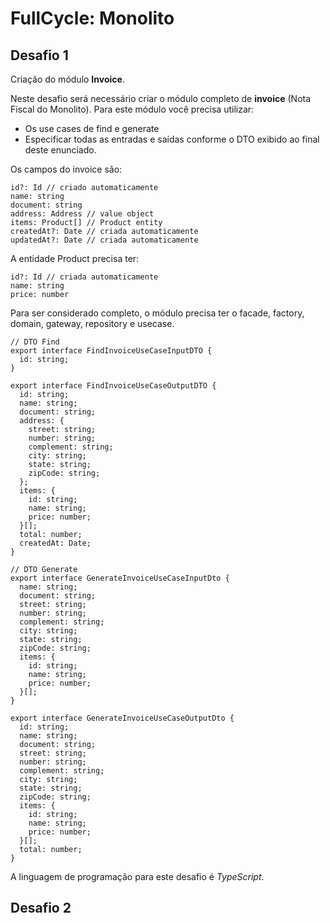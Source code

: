 # FullCycle: Monolito

## Desafio 1
Criação do módulo **Invoice**.

Neste desafio será necessário criar o módulo completo de **invoice** (Nota Fiscal do Monolito). Para este módulo você precisa utilizar:
* Os use cases de find e generate
* Especificar todas as entradas e saídas conforme o DTO exibido ao final deste enunciado.

Os campos do invoice são:
```
id?: Id // criado automaticamente
name: string
document: string
address: Address // value object
items: Product[] // Product entity
createdAt?: Date // criada automaticamente
updatedAt?: Date // criada automaticamente
```

A entidade Product precisa ter:
```
id?: Id // criada automaticamente
name: string
price: number
```

Para ser considerado completo, o módulo precisa ter o facade, factory, domain, gateway, repository e usecase.
```
// DTO Find
export interface FindInvoiceUseCaseInputDTO {
  id: string;
}

export interface FindInvoiceUseCaseOutputDTO {
  id: string;
  name: string;
  document: string;
  address: {
    street: string;
    number: string;
    complement: string;
    city: string;
    state: string;
    zipCode: string;
  };
  items: {
    id: string;
    name: string;
    price: number;
  }[];
  total: number;
  createdAt: Date;
}

// DTO Generate
export interface GenerateInvoiceUseCaseInputDto {
  name: string;
  document: string;
  street: string;
  number: string;
  complement: string;
  city: string;
  state: string;
  zipCode: string;
  items: {
    id: string;
    name: string;
    price: number;
  }[];
}

export interface GenerateInvoiceUseCaseOutputDto {
  id: string;
  name: string;
  document: string;
  street: string;
  number: string;
  complement: string;
  city: string;
  state: string;
  zipCode: string;
  items: {
    id: string;
    name: string;
    price: number;
  }[];
  total: number;
}
```

A linguagem de programação para este desafio é _TypeScript_.


## Desafio 2